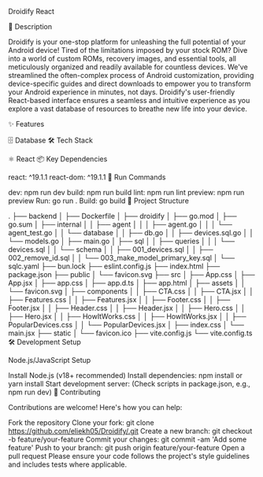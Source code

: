 Droidify
React

📝 Description

Droidify is your one-stop platform for unleashing the full potential of your Android device! Tired of the limitations imposed by your stock ROM? Dive into a world of custom ROMs, recovery images, and essential tools, all meticulously organized and readily available for countless devices. We've streamlined the often-complex process of Android customization, providing device-specific guides and direct downloads to empower you to transform your Android experience in minutes, not days. Droidify's user-friendly React-based interface ensures a seamless and intuitive experience as you explore a vast database of resources to breathe new life into your device.

✨ Features

🗄️ Database
🛠️ Tech Stack

⚛️ React
📦 Key Dependencies

react: ^19.1.1
react-dom: ^19.1.1
🚀 Run Commands

dev: npm run dev
build: npm run build
lint: npm run lint
preview: npm run preview
Run: go run .
Build: go build
📁 Project Structure

.
├── backend
│   ├── Dockerfile
│   ├── droidify
│   ├── go.mod
│   ├── go.sum
│   ├── internal
│   │   ├── agent
│   │   │   ├── agent.go
│   │   │   └── agent_test.go
│   │   └── database
│   │       ├── db.go
│   │       ├── devices.sql.go
│   │       └── models.go
│   ├── main.go
│   ├── sql
│   │   ├── queries
│   │   │   └── devices.sql
│   │   └── schema
│   │       ├── 001_devices.sql
│   │       ├── 002_remove_id.sql
│   │       └── 003_make_model_primary_key.sql
│   └── sqlc.yaml
├── bun.lock
├── eslint.config.js
├── index.html
├── package.json
├── public
│   └── favicon.svg
├── src
│   ├── App.css
│   ├── App.jsx
│   ├── app.css
│   ├── app.d.ts
│   ├── app.html
│   ├── assets
│   │   └── favicon.svg
│   ├── components
│   │   ├── CTA.css
│   │   ├── CTA.jsx
│   │   ├── Features.css
│   │   ├── Features.jsx
│   │   ├── Footer.css
│   │   ├── Footer.jsx
│   │   ├── Header.css
│   │   ├── Header.jsx
│   │   ├── Hero.css
│   │   ├── Hero.jsx
│   │   ├── HowItWorks.css
│   │   ├── HowItWorks.jsx
│   │   ├── PopularDevices.css
│   │   └── PopularDevices.jsx
│   ├── index.css
│   └── main.jsx
├── static
│   └── favicon.ico
├── vite.config.js
└── vite.config.ts
🛠️ Development Setup

Node.js/JavaScript Setup

Install Node.js (v18+ recommended)
Install dependencies: npm install or yarn install
Start development server: (Check scripts in package.json, e.g., npm run dev)
👥 Contributing

Contributions are welcome! Here's how you can help:

Fork the repository
Clone your fork: git clone https://github.com/eliekh05/Droidify/.git
Create a new branch: git checkout -b feature/your-feature
Commit your changes: git commit -am 'Add some feature'
Push to your branch: git push origin feature/your-feature
Open a pull request
Please ensure your code follows the project's style guidelines and includes tests where applicable.
